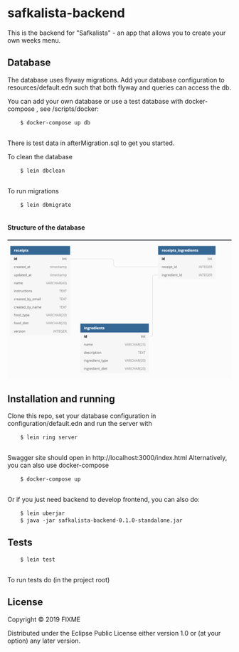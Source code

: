 # safkalista-backend

This is the backend for "Safkalista" - an app that allows you to create your own weeks menu. 

## Database
The database uses flyway migrations. Add your database configuration to
 resources/default.edn such that both flyway and queries can access the
  db. 
 
 You can add your own database or use a test database with docker-compose
 , see /scripts/docker:
 
  ```
      $ docker-compose up db
      
  ```
  
 There is test data in afterMigration.sql
 to get you started. 
 
 To clean the database
 ```
     $ lein dbclean
     
 ```

 To run migrations
 ```
     $ lein dbmigrate
     
 ```
#### Structure of the database
 
![alt text](doc/images/db.png "First draft of database structure")

## Installation and running
Clone this repo, set your database configuration in configuration/default.edn and run the server with
  
```
    $ lein ring server
    
```
Swagger site should open in http://localhost:3000/index.html
Alternatively, you can also use docker-compose 

```
    $ docker-compose up 
    
```
Or if you just need backend to develop frontend, you can also do:

```
    $ lein uberjar
    $ java -jar safkalista-backend-0.1.0-standalone.jar
```

## Tests 

```
    $ lein test
    
```

To run tests do (in the project root)

## License


Copyright © 2019 FIXME

Distributed under the Eclipse Public License either version 1.0 or (at
your option) any later version.
